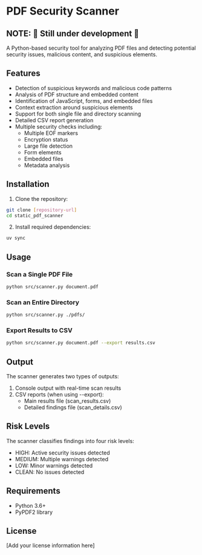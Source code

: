 # PDF Security Scanner

## NOTE: 🚧 Still under development 🚧

A Python-based security tool for analyzing PDF files and detecting potential security issues, malicious content, and suspicious elements.

## Features

- Detection of suspicious keywords and malicious code patterns
- Analysis of PDF structure and embedded content
- Identification of JavaScript, forms, and embedded files
- Context extraction around suspicious elements
- Support for both single file and directory scanning
- Detailed CSV report generation
- Multiple security checks including:
  - Multiple EOF markers
  - Encryption status
  - Large file detection
  - Form elements
  - Embedded files
  - Metadata analysis

## Installation

1. Clone the repository:
```bash
git clone [repository-url]
cd static_pdf_scanner
```

2. Install required dependencies:
```bash
uv sync
```

## Usage

### Scan a Single PDF File
```bash
python src/scanner.py document.pdf
```

### Scan an Entire Directory
```bash
python src/scanner.py ./pdfs/
```

### Export Results to CSV
```bash
python src/scanner.py document.pdf --export results.csv
```

## Output

The scanner generates two types of outputs:
1. Console output with real-time scan results
2. CSV reports (when using --export):
   - Main results file (scan_results.csv)
   - Detailed findings file (scan_details.csv)

## Risk Levels

The scanner classifies findings into four risk levels:
- HIGH: Active security issues detected
- MEDIUM: Multiple warnings detected
- LOW: Minor warnings detected
- CLEAN: No issues detected

## Requirements

- Python 3.6+
- PyPDF2 library

## License

[Add your license information here]
